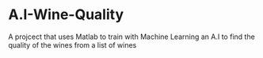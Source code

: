 # A.I-Wine-Quality
A projcect that uses Matlab to train with Machine Learning an A.I to find the quality of the wines from a list of wines
